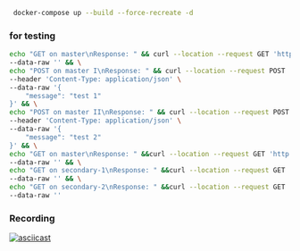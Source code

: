 
```bash
 docker-compose up --build --force-recreate -d
```


### for testing 
```bash
echo "GET on master\nResponse: " && curl --location --request GET 'http://localhost:9000/message' \
--data-raw '' && \
echo "POST on master I\nResponse: " && curl --location --request POST 'http://localhost:9000/message' \
--header 'Content-Type: application/json' \
--data-raw '{
    "message": "test 1"
}' && \
echo "POST on master II\nResponse: " && curl --location --request POST 'http://localhost:9000/message' \
--header 'Content-Type: application/json' \
--data-raw '{
    "message": "test 2"
}' && \
echo "GET on master\nResponse: " &&curl --location --request GET 'http://localhost:9000/message' \
--data-raw '' && \
echo "GET on secondary-1\nResponse: " &&curl --location --request GET 'http://localhost:9001/secondary' \
--data-raw '' && \
echo "GET on secondary-2\nResponse: " &&curl --location --request GET 'http://localhost:9002/secondary' \
--data-raw ''
```

### Recording
[![asciicast](https://asciinema.org/a/AtreUgp89sZnZ9wfwgwBO7fdh.svg)](https://asciinema.org/a/AtreUgp89sZnZ9wfwgwBO7fdh)